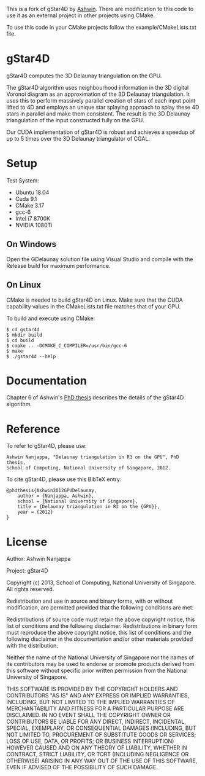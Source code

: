 This is a fork of gStar4D by [Ashwin](https://github.com/ashwin).
There are modification to this code to use it as an external project in other projects using CMake.

To use this code in your CMake projects follow the example/CMakeLists.txt file.

gStar4D
=======

gStar4D computes the 3D Delaunay triangulation on the GPU.

The gStar4D algorithm uses neighbourhood information in the 3D digital Voronoi
diagram as an approximation of the 3D Delaunay triangulation. It uses this to
perform massively parallel creation of stars of each input point lifted to 4D
and employs an unique star splaying approach to splay these 4D stars in
parallel and make them consistent.
The result is the 3D Delaunay triangulation of the input constructed fully on
the GPU.

Our CUDA implementation of gStar4D is robust and achieves a speedup of up to 5
times over the 3D Delaunay triangulator of CGAL.

Setup
=====
Test System:
- Ubuntu 18.04
- Cuda 9.1
- CMake 3.17
- gcc-6
- Intel i7 8700K
- NVIDIA 1080Ti

On Windows
----------

Open the GDelaunay solution file using Visual Studio and
compile with the Release build for maximum performance.

On Linux
--------

CMake is needed to build gStar4D on Linux. Make sure that the CUDA
capability values in the CMakeLists.txt file matches that of your GPU.

To build and execute using CMake:

    $ cd gstar4d
    $ mkdir build
    $ cd build
    $ cmake .. -DCMAKE_C_COMPILER=/usr/bin/gcc-6
    $ make
    $ ./gstar4d --help

Documentation
=============

Chapter 6 of Ashwin's [PhD thesis](gdel3d_thesis.pdf) describes the details of the
gStar4D algorithm.

Reference
=========

To refer to gStar4D, please use:

    Ashwin Nanjappa, "Delaunay triangulation in R3 on the GPU", PhD thesis,
    School of Computing, National University of Singapore, 2012.

To cite gStar4D, please use this BibTeX entry:

    @phdthesis{Ashwin2012GPUDelaunay,
        author = {Nanjappa, Ashwin},
        school = {National University of Singapore},
        title = {Delaunay triangulation in R3 on the {GPU}},
        year = {2012}
    }

License
=======

Author: Ashwin Nanjappa

Project: gStar4D

Copyright (c) 2013, School of Computing, National University of Singapore. 
All rights reserved.

Redistribution and use in source and binary forms, with or without modification,
are permitted provided that the following conditions are met:

Redistributions of source code must retain the above copyright notice, this list of
conditions and the following disclaimer. Redistributions in binary form must reproduce
the above copyright notice, this list of conditions and the following disclaimer
in the documentation and/or other materials provided with the distribution. 

Neither the name of the National University of Singapore nor the names of its contributors
may be used to endorse or promote products derived from this software without specific
prior written permission from the National University of Singapore. 

THIS SOFTWARE IS PROVIDED BY THE COPYRIGHT HOLDERS AND CONTRIBUTORS "AS IS" AND ANY
EXPRESS OR IMPLIED WARRANTIES, INCLUDING, BUT NOT LIMITED TO THE IMPLIED WARRANTIES 
OF MERCHANTABILITY AND FITNESS FOR A PARTICULAR PURPOSE ARE DISCLAIMED. IN NO EVENT
SHALL THE COPYRIGHT OWNER OR CONTRIBUTORS BE LIABLE FOR ANY DIRECT, INDIRECT,
INCIDENTAL, SPECIAL, EXEMPLARY, OR CONSEQUENTIAL DAMAGES (INCLUDING, BUT NOT LIMITED
TO, PROCUREMENT OF SUBSTITUTE  GOODS OR SERVICES; LOSS OF USE, DATA, OR PROFITS; OR
BUSINESS INTERRUPTION) HOWEVER CAUSED AND ON ANY THEORY OF LIABILITY, WHETHER IN
CONTRACT, STRICT LIABILITY, OR TORT (INCLUDING NEGLIGENCE OR OTHERWISE) ARISING IN
ANY WAY OUT OF THE USE OF THIS SOFTWARE, EVEN IF ADVISED OF THE POSSIBILITY OF SUCH
DAMAGE.
